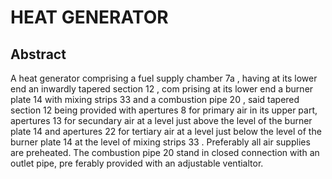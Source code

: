 # HEAT GENERATOR

## Abstract
A heat generator comprising a fuel supply chamber 7a , having at its lower end an inwardly tapered section 12 , com prising at its lower end a burner plate 14 with mixing strips 33 and a combustion pipe 20 , said tapered section 12 being provided with apertures 8 for primary air in its upper part, apertures 13 for secundary air at a level just above the level of the burner plate 14 and apertures 22 for tertiary air at a level just below the level of the burner plate 14 at the level of mixing strips 33 . Preferably all air supplies are preheated. The combustion pipe 20 stand in closed connection with an outlet pipe, pre ferably provided with an adjustable ventialtor.
